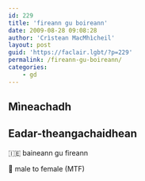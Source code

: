 ```yaml
---
id: 229
title: 'fireann gu boireann'
date: 2009-08-28 09:08:28
author: 'Crìstean MacMhìcheil'
layout: post
guid: 'https://faclair.lgbt/?p=229'
permalink: /fireann-gu-boireann/
categories:
    - gd
---
```


## Mìneachadh

## Eadar-theangachaidhean

&#x1f1ee;&#x1f1ea; baineann gu fireann

&#x1f3f4;&#xe0067;&#xe0062;&#xe0065;&#xe006e;&#xe0067;&#xe007f; male to female (MTF)

